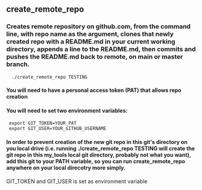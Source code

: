 ## create_remote_repo
### Creates remote repository on github.com, from the command line, with repo name as the argument, clones that newly created repo with a README.md in your current working directory, appends a line to the README.md, then commits and pushes the README.md back to remote, on main or master branch.
      ./create_remote_repo TESTING

#### You will need to have a personal access token (PAT) that allows repo creation
#### You will need to set two environment variables:
     export GIT_TOKEN=YOUR_PAT
     export GIT_USER=YOUR_GITHUB_USERNAME
#### In order to prevent creation of the new git repo in this git's directory on you local drive (i.e. running ./create_remote_repo TESTING will create the git repo in this my_tools local git directory, probably not what you want), add this git to your PATH variable, so you can run <b>create_remote_repo</b> anywhere on your local direcotry more simply.
GIT_TOKEN and GIT_USER is set as environment variable
